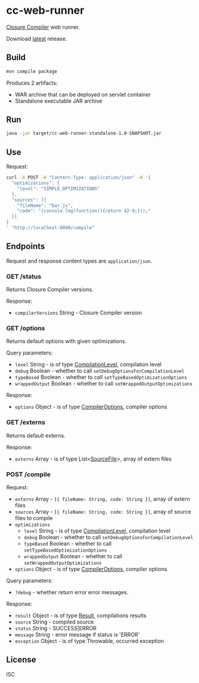 # cc-web-runner

[Closure Compiler](https://developers.google.com/closure/compiler/) web runner.

Download [latest](https://github.com/monai/cc-web-runner/releases) release.

## Build

```bash
mvn compile package
```

Produces 2 artifacts:

- WAR archive that can be deployed on servlet container
- Standalone executable JAR archive

## Run

```bash
java -jar target/cc-web-runner-standalone-1.0-SNAPSHOT.jar
```

## Use

Request:

```bash
curl -X POST -H "Content-Type: application/json" -d '{
  "optimizations": {
    "level": "SIMPLE_OPTIMIZATIONS"
  },
  "sources": [{
    "fileName": "bar.js",
    "code": "(console.log(function(){return 42-9;}));"
  }]
}
' "http://localhost:8080/compile"
```

## Endpoints

Request and response content types are `application/json`.

### GET /status

Returns Closure Compiler versions.

Response:

- `compilerVersions` String - Closure Compiler version

### GET /options

Returns default options with given optimizations.

Query parameters:

- `level` String - is of type [CompilationLevel](https://github.com/google/closure-compiler/blob/29bbd198f0bf4967e4f406674b3eaf302a1f16a4/src/com/google/javascript/jscomp/CompilationLevel.java), compilation level
- `debug` Boolean - whether to call `setDebugOptionsForCompilationLevel`
- `typeBased` Boolean - whether to call `setTypeBasedOptimizationOptions`
- `wrappedOutput` Boolean - whether to call `setWrappedOutputOptimizations`

Response:

- `options` Object - is of type [CompilerOptions](https://github.com/google/closure-compiler/blob/v20160208/src/com/google/javascript/jscomp/CompilerOptions.java), compiler options

### GET /externs

Returns default externs.

Response:

- `externs` Array - is of type List&lt;[SourceFile](https://github.com/google/closure-compiler/blob/master/src/com/google/javascript/jscomp/SourceFile.java)&gt;, array of extern files

### POST /compile

Request:

- `externs` Array - `[{ fileName: String, code: String }]`, array of extern files
- `sources` Array - `[{ fileName: String, code: String }]`, array of source files to compile
- `optimizations`
  - `level` String - is of type [CompilationLevel](https://github.com/google/closure-compiler/blob/29bbd198f0bf4967e4f406674b3eaf302a1f16a4/src/com/google/javascript/jscomp/CompilationLevel.java), compilation level
  - `debug` Boolean - whether to call `setDebugOptionsForCompilationLevel`
  - `typeBased` Boolean - whether to call `setTypeBasedOptimizationOptions`
  - `wrappedOutput` Boolean - whether to call `setWrappedOutputOptimizations`
- `options` Object - is of type [CompilerOptions](https://github.com/google/closure-compiler/blob/v20160208/src/com/google/javascript/jscomp/CompilerOptions.java), compiler options

Query parameters:

- `?debug` - whether return error error messages.

Response:

- `result` Object - is of type [Result](https://github.com/google/closure-compiler/blob/v20160208/src/com/google/javascript/jscomp/Result.java), compilations results
- `source` String - compiled source
- `status` String - SUCCESS|ERROR
- `message` String - error message if status is 'ERROR'
- `exception` Object - is of type Throwable, occurred exception

## License

ISC
